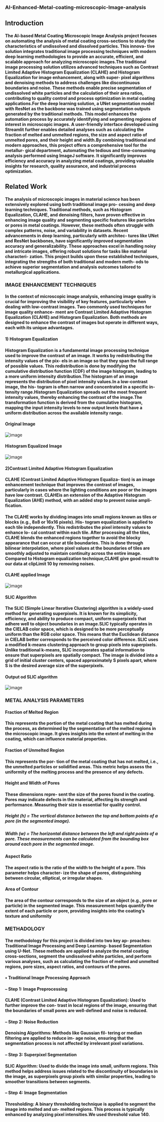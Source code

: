 ### AI-Enhanced-Metal-coating-microscopic-Image-analysis

## Introduction
#### The AI-based Metal Coating Microscopic Image Analysis project focuses on automating the analysis of metal coating cross-sections to study the characteristics of undissolved and dissolved particles. This innova- tive solution integrates traditional image processing techniques with modern deep learning methodologies to provide an accurate, efficient, and scalable approach for analyzing microscopic images.The traditional image processing solution utilizes advanced techniques such as Contrast Limited Adaptive Histogram Equalization (CLAHE) and Histogram Equalization for image enhancement, along with super- pixel algorithms and denoising methods to address challenges like discontinuous boundaries and noise. These methods enable precise segmentation of undissolved white particles and the calculation of their area ratios, contributing to quality control and process optimization in metal coating applications.For the deep learning solution, a UNet segmentation model with ResNet as the backbone was trained using segmentation outputs generated by the traditional methods. This model enhances the automation process by accurately identifying and segmenting regions of interest in microscopic images. A user-friendly interface developed using Streamlit further enables detailed analyses such as calculating the fraction of melted and unmelted regions, the size and aspect ratio of unmelted pores, and their height and width.By combining traditional and modern approaches, this project offers a comprehensive tool for the metallur- gical department, automating the tedious and time-consuming analysis performed using ImageJ software. It significantly improves efficiency and accuracy in analyzing metal coatings, providing valuable insights for research, quality assurance, and industrial process optimization.

## Related Work
#### The analysis of microscopic images in material science has been extensively explored using both traditional image pro- cessing and deep learning techniques. Traditional methods, such as Histogram Equalization, CLAHE, and denoising filters, have proven effective in enhancing image quality and segmenting specific features like particles or pores in metal coatings. However, these methods often struggle with complex patterns, noise, and variability in datasets. Recent advancements in deep learning, particularly with architec- tures like UNet and ResNet backbones, have significantly improved segmentation accuracy and generalizability. These approaches excel in handling noisy and intricate images, offering robust solutions for tasks like material characteri- zation. This project builds upon these established techniques, integrating the strengths of both traditional and modern meth- ods to achieve superior segmentation and analysis outcomes tailored to metallurgical applications.

### IMAGE ENHANCEMENT TECHNIQUES
#### In the context of microscopic image analysis, enhancing image quality is crucial for improving the visibility of key features, particularly when dealing with low-contrast images. Two commonly used techniques for image quality enhance- ment are Contrast Limited Adaptive Histogram Equalization (CLAHE) and Histogram Equalization. Both methods are designed to enhance the contrast of images but operate in different ways, each with its unique advantages.

#### 1)	Histogram Equalization
#### Histogram Equalization is a fundamental image processing technique used to improve the contrast of an image. It works by redistributing the intensity values of the pix- els in an image so that they span the full range of possible values. This redistribution is done by modifying the cumulative distribution function (CDF) of the image histogram, leading to a more uniform intensity distribution.The histogram of an image represents the distribution of pixel intensity values.In a low-contrast image, the his- togram is often narrow and concentrated in a specific in- tensity range.Histogram Equalization spreads out the most frequent intensity values, thereby enhancing the contrast of the image.The transformation function is derived from the cumulative histogram, mapping the input intensity levels to new output levels that have a uniform distribution across the available intensity range.

#### Original Image
![image](https://github.com/user-attachments/assets/e5bb2823-d42f-4925-a7ed-35b6c457eb9e)  
#### Histogram Equalized Image
![image](https://github.com/user-attachments/assets/a36f88eb-97f3-4b60-ab2f-487bbba7b16b)

#### 2)Contrast Limited Adaptive Histogram Equalization 
#### CLAHE (Contrast Limited Adaptive Histogram Equaliza- tion) is an image enhancement technique that improves the contrast of images, particularly in cases where the lighting conditions are poor or the images have low contrast. CLAHEis an extension of the Adaptive Histogram Equalization (AHE) method, with an added step to prevent noise ampli- fication.
#### The CLAHE works by dividing images into small regions known as tiles or blocks (e.g., 8x8 or 16x16 pixels). His- togram equalization is applied to each tile independently. This redistributes the pixel intensity values to enhance lo- cal contrast within each tile. After processing all the tiles, CLAHE blends the enhanced regions together to avoid the blocky appearance that can occur at tile boundaries. This is done through bilinear interpolation, where pixel values at the boundaries of tiles are smoothly adjusted to maintain continuity across the entire image. Compared to Histogram equalization technique,CLAHE give good result to our data at clipLimit 10 by removing noises.

#### CLAHE applied  Image
![image](https://github.com/user-attachments/assets/04d6270d-4c61-42f4-8b19-e7834b8caffe)

#### SLIC Algorithm
#### The SLIC (Simple Linear Iterative Clustering) algorithm is a widely-used method for generating superpixels. It is known for its simplicity, efficiency, and ability to produce compact, uniform superpixels that adhere well to object boundaries in an image.SLIC typically operates in the CIELAB color space, which is designed to be more perceptually uniform than the RGB color space. This means that the Euclidean distance in CIELAB better corresponds to the perceived color difference. SLIC uses a modified k-means clustering approach to group pixels into superpixels. Unlike traditional k-means, SLIC incorporates spatial information to ensure that superpixels are spatially compact. The image is divided into a grid of initial cluster centers, spaced approximately S pixels apart, where S is the desired average size of the superpixels.
#### Output od SLIC algorithm
![image](https://github.com/user-attachments/assets/ff456b41-8d22-4cae-ab6e-e49bf95fb36f)

### METAL ANALYSIS PARAMETERS
#### Fraction of Melted Region
#### This represents the portion of the metal coating that has melted during the process, as determined by the segmentation of the melted regions in the microscopic image. It gives insights into the extent of melting in the coating, which can influence material properties.

#### Fraction of Unmelted Region
#### This represents the por- tion of the metal coating that has not melted, i.e., the unmelted particles or solidified areas. This metric helps assess the uniformity of the melting process and the presence of any defects.

#### Height and Width of Pores 
#### These dimensions repre- sent the size of the pores found in the coating. Pores may indicate defects in the material, affecting its strength and performance. Measuring their size is essential for quality control.
##### Height (h) = The vertical distance between the top and bottom points of a pore (in the segmented image).
##### Width (w) = The horizontal distance between the left and right points of a pore. These measurements can be calculated from the bounding box around each pore in the segmented image.

#### Aspect Ratio
#### The aspect ratio is the ratio of the width to the height of a pore. This parameter helps character- ize the shape of pores, distinguishing between circular, elliptical, or irregular shapes.

#### Area of Contour
#### The area of the contour corresponds to the size of an object (e.g., pore or particle) in the segmented image. This measurement helps quantify the extent of each particle or pore, providing insights into the coating’s texture and uniformity

### METHADOLOGY
#### The methodology for this project is divided into two key ap- proaches: Traditional Image Processing and Deep Learning- based Segmentation using U-Net. These methods are applied to analyze the metal coating cross-sections, segment the undissolved white particles, and perform various analyses, such as calculating the fraction of melted and unmelted regions, pore sizes, aspect ratios, and contours of the pores.

#### •	Traditional Image Processing Approach
#### – Step 1: Image Preprocessing
#### CLAHE (Contrast Limited Adaptive Histogram Equalization): Used to further improve the con- trast in local regions of the image, ensuring that the boundaries of small pores are well-defined and noise is reduced.
#### –	Step 2: Noise Reduction
#### Denoising Algorithms: Methods like Gaussian fil- tering or median filtering are applied to reduce im- age noise, ensuring that the segmentation process is not affected by irrelevant pixel variations.
#### –	Step 3: Superpixel Segmentation
#### SLIC Algorithm: Used to divide the image into small, uniform regions. This method helps address issues related to the discontinuity of boundaries in the image, as superpixels group pixels with similar properties, leading to smoother transitions between segments.
#### –	Step 4: Image Segmentation
#### Thresholding: A binary thresholding technique is applied to segment the image into melted and un- melted regions. This process is typically enhanced by analyzing pixel intensities.We used threshold value 140.

 


